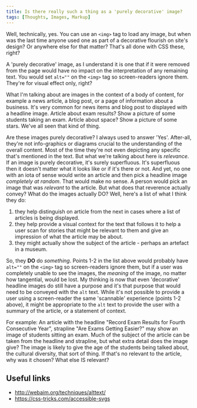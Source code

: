 ```yaml
---
title: Is there really such a thing as a 'purely decorative' image?
tags: [Thoughts, Images, Markup]
---
```

Well, technically, yes. You can use an `<img>` tag to load any image, but when was the last time anyone used one as part of a decorative flourish on site's design? Or anywhere else for that matter?
That's all done with CSS these, right?

A 'purely decorative' image, as I understand it is one that if it were removed from the page would have no impact on the interpretation of any remaining text. You would set `alt=""` on the `<img>` tag so screen-readers ignore them. They're for visual effect only, right?

What I'm talking about are images in the context of a body of content, for example a news article, a blog post, or a page of information about a business. It's very common for news items and blog post to displayed with a headline image. Article about exam results? Show a picture of some students taking an exam. Article about space? Show a picture of some stars. We've all seen that kind of thing.

Are these images purely decorative? I always used to answer 'Yes'. After-all, they're not info-graphics or diagrams crucial to the understanding of the overall content. Most of the time they're not even depicting any specific that's mentioned in the text. But what we're talking about here is _relevance_. If an image is purely decorative, it's surely superfluous. It's superfluous then it doesn't matter what it looks like or if it's there or not. And yet, no one with an iota of sense would write an article and then pick a headline image _completely at random_. That would make no sense. A person would pick an image that was _relevant_ to the article. But what does that reverence actually convey? What do the images actually DO? Well, here's a list of what I think they do:
 
1. they help distinguish on article from the next in cases where a list of articles is being displayed.
2. they help provide a visual context for the text that follows it to help a user scan for stories that might be relevant to them and give an impression of what the article may be about.
3. they might actually show the subject of the article - perhaps an artefact in a museum.

So, they **DO** do _something_. Points 1-2 in the list above would probably have `alt=""` on the `<img>` tag so screen-readers ignore them, but if a user was completely unable to see the images, the _meaning_ of the image, no matter how tangential, would be lost. My thinking is now that even 'decorative' headline images do still have a purpose and it's that purpose that would need to be conveyed with the `alt` text. While it's not possible to provide a user using a screen-reader the same 'scannable' experience (points 1-2 above), it might be appropriate to the `alt` text to provide the user with a summary of the article, or a statement of context.

For example:
An article with the headline "Record Exam Results for Fourth Consecutive Year", strapline "Are Exams Getting Easier?" may show an image of students sitting an exam. Much of the subject of the article can be taken from the headline and strapline, but what extra detail does the image give? The image is likely to give the age of the students being talked about, the cultural diversity, that sort of thing. If that's no relevant to the article, why was it chosen? What else IS relevant?

Useful links
------------

* http://webaim.org/techniques/alttext/
* https://css-tricks.com/accessible-svgs

